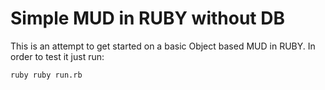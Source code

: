 # Simple MUD in RUBY without DB

This is an attempt to get started on a basic Object based MUD in RUBY.
In order to test it just run:

``ruby
ruby run.rb
``
